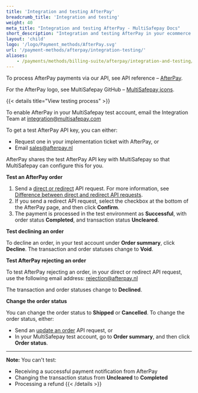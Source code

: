 ```yaml
---
title: 'Integration and testing AfterPay'
breadcrumb_title: 'Integration and testing'
weight: 40
meta_title: "Integration and testing AfterPay - MultiSafepay Docs"
short_description: "Integration and testing AfterPay in your ecommerce platform"
layout: 'child'
logo: '/logo/Payment_methods/AfterPay.svg'
url: '/payment-methods/afterpay/integration-testing/'
aliases:
    - /payments/methods/billing-suite/afterpay/integration-and-testing/
---
```


To process AfterPay payments via our API, see API reference – [AfterPay](/api/#afterpay).

For the AfterPay logo, see MultiSafepay GitHub – [MultiSafepay icons](https://github.com/MultiSafepay/MultiSafepay-icons).

{{< details title="View testing process" >}}

To enable AfterPay in your MultiSafepay test account, email the Integration Team at <integration@multisafepay.com>

To get a test AfterPay API key, you can either:

- Request one in your implementation ticket with AfterPay, or
- Email <sales@afterpay.nl> 

AfterPay shares the test AfterPay API key with MultiSafepay so that MultiSafepay can configure this for you.

**Test an AfterPay order**

1. Send a [direct or redirect](/api/#afterpay) API request. For more information, see [Difference between direct and redirect API requests](/developer/api/difference-between-direct-and-redirect).
2. If you send a redirect API request, select the checkbox at the bottom of the AfterPay page, and then click **Confirm**.
3. The payment is processed in the test environment as **Successful**, with order status **Completed**, and transaction status **Uncleared**.

**Test declining an order**  

To decline an order, in your test account under **Order summary**, click **Decline**. The transaction and order statuses change to **Void**.

**Test AfterPay rejecting an order**  

To test AfterPay rejecting an order, in your direct or redirect API request, use the following email address: <rejection@afterpay.nl>

The transaction and order statuses change to **Declined**.

**Change the order status**  

You can change the order status to **Shipped** or **Cancelled**.
To change the order status, either:  

- Send an [update an order](/api/#update-an-order) API request, or 
- In your MultiSafepay test account, go to **Order summary**, and then click **Order status**.

---

**Note:** You can't test:  

- Receiving a successful payment notification from AfterPay
- Changing the transaction status from **Uncleared** to **Completed**
- Processing a refund
{{< /details >}}